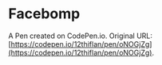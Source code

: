 # Facebomp

A Pen created on CodePen.io. Original URL: [https://codepen.io/12thiflan/pen/oNOGjZg](https://codepen.io/12thiflan/pen/oNOGjZg).

